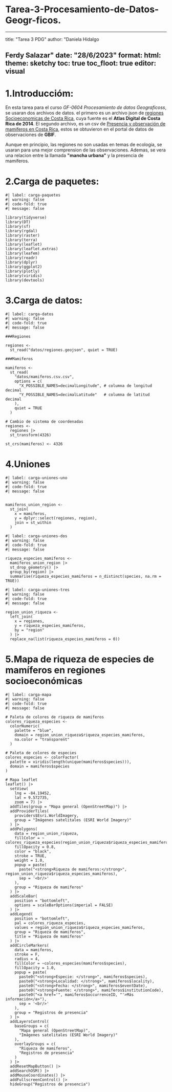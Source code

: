 # Tarea-3-Procesamiento-de-Datos-Geogr-ficos.
---
title: "Tarea 3 PDG"
author: "Daniela Hidalgo

Ferdy Salazar"
date: "28/6/2023"
format: 
 html:
  theme: sketchy
  toc: true
  toc_floot: true
editor: visual
---

# 1.Introduccióm:

En esta tarea para el curso *GF-0604 Procesamiento de datos Geograficoss*, se usaran dos archivos de datos. el primero es un archivo json de [regiones Socioeconomicas de Costa Rica](https://repositoriotec.tec.ac.cr/handle/2238/6749?show=full), cuya fuente es el **Atlas Digital de Costa Rica de 2014**. El segundo archivo, es un csv de [Presencia y observación de mamiferos en Costa Rica](https://www.gbif.org/occurrence/download/0031158-230530130749713), estos se obtuvieron en el portal de datos de observaciones de **GBIF**.

Aunque en principio, las regiones no son usadas en temas de ecologia, se usaran para una mejor comprension de las observaciones. Ademas, se vera una relacion entre la llamada **"mancha urbana"** y la presencia de mamiferos.

# 2.Carga de paquetes:

```{r}
#| label: carga-paquetes
#| warning: false
#| code-fold: true 
#| message: false
 
library(tidyverse)
library(DT)
library(sf)
library(rgdal)
library(raster)
library(terra)
library(leaflet)
library(leaflet.extras)
library(leafem)
library(readr)
library(dplyr)
library(ggplot2)
library(plotly)
library(viridis)
library(devtools)
```

# 3.Carga de datos:

```{r}
#| label: carga-datos
#| warning: false
#| code-fold: true 
#| message: false

###Regiones

regiones <- 
  st_read("datos/regiones.geojson", quiet = TRUE)

###Mamiferos

mamiferos <-
  st_read(
    "datos/mamiferos.csv.csv",
    options = c(
      "X_POSSIBLE_NAMES=decimalLongitude", # columna de longitud decimal
      "Y_POSSIBLE_NAMES=decimalLatitude"   # columna de latitud decimal
    ),
    quiet = TRUE
  )

# Cambio de sistema de coordenadas
regiones <-
  regiones |>
  st_transform(4326)

st_crs(mamiferos) <- 4326

```



# 4.Uniones

```{r}
#| label: carga-uniones-uno
#| warning: false
#| code-fold: true 
#| message: false


mamiferos_union_region <-
  st_join(
    x = mamiferos,
    y = dplyr::select(regiones, region),
    join = st_within
  )

```

```{r}
#| label: carga-uniones-dos
#| warning: false
#| code-fold: true 
#| message: false

riqueza_especies_mamiferos <-
  mamiferos_union_region |>
  st_drop_geometry() |>
  group_by(region) |>
  summarise(riqueza_especies_mamiferos = n_distinct(species, na.rm = TRUE))

```

```{r}
#| label: carga-uniones-tres
#| warning: false
#| code-fold: true 
#| message: false

region_union_riqueza <-
  left_join(
    x = regiones,
    y = riqueza_especies_mamiferos,
    by = "region"
  ) |>
  replace_na(list(riqueza_especies_mamiferos = 0))
```

# 5.Mapa de riqueza de especies de mamíferos en regiones socioeconómicas

```{r}
#| label: carga-mapa
#| warning: false
#| code-fold: true 
#| message: false

# Paleta de colores de riqueza de mamiferos
colores_riqueza_especies <-
  colorNumeric(
    palette = "blue",
    domain = region_union_riqueza$riqueza_especies_mamiferos,
    na.color = "transparent"
  )

# Paleta de colores de especies
colores_especies <- colorFactor(
  palette = viridis(length(unique(mamiferos$species))), 
  domain = mamiferos$species
)

# Mapa leaflet
leaflet() |>
  setView(
    lng = -84.19452,
    lat = 9.572735,
    zoom = 7) |>
  addTiles(group = "Mapa general (OpenStreetMap)") |>
  addProviderTiles(
    providers$Esri.WorldImagery, 
    group = "Imágenes satelitales (ESRI World Imagery)"
  ) |> 
  addPolygons(
    data = region_union_riqueza,
    fillColor = ~ colores_riqueza_especies(region_union_riqueza$riqueza_especies_mamiferos),
    fillOpacity = 0.8,
    color = "black",
    stroke = TRUE,
    weight = 1.0,
    popup = paste(
      paste("<strong>Riqueza de mamiferos:</strong>", region_union_riqueza$riqueza_especies_mamiferos),
      sep = '<br/>'
    ),
    group = "Riqueza de mamiferos"
  ) |>
  addScaleBar(
    position = "bottomleft", 
    options = scaleBarOptions(imperial = FALSE)
  ) |>    
  addLegend(
    position = "bottomleft",
    pal = colores_riqueza_especies,
    values = region_union_riqueza$riqueza_especies_mamiferos,
    group = "Riqueza de mamiferos",
    title = "Riqueza de mamiferos"
  ) |>
  addCircleMarkers(
    data = mamiferos,
    stroke = F,
    radius = 4,
    fillColor = ~colores_especies(mamiferos$species),
    fillOpacity = 1.0,
    popup = paste(
      paste0("<strong>Especie: </strong>", mamiferos$species),
      paste0("<strong>Localidad: </strong>", mamiferos$locality),
      paste0("<strong>Fecha: </strong>", mamiferos$eventDate),
      paste0("<strong>Fuente: </strong>", mamiferos$institutionCode),
      paste0("<a href='", mamiferos$occurrenceID, "'>Más información</a>"),
      sep = '<br/>'
    ),    
    group = "Registros de presencia"
  ) |>  
  addLayersControl(
    baseGroups = c(
      "Mapa general (OpenStreetMap)", 
      "Imágenes satelitales (ESRI World Imagery)"
    ),
    overlayGroups = c(
      "Riqueza de mamiferos",
      "Registros de presencia"
    )
  ) |>
  addResetMapButton() |>
  addSearchOSM() |>
  addMouseCoordinates() |>
  addFullscreenControl() |>
  hideGroup("Registros de presencia") 
```
